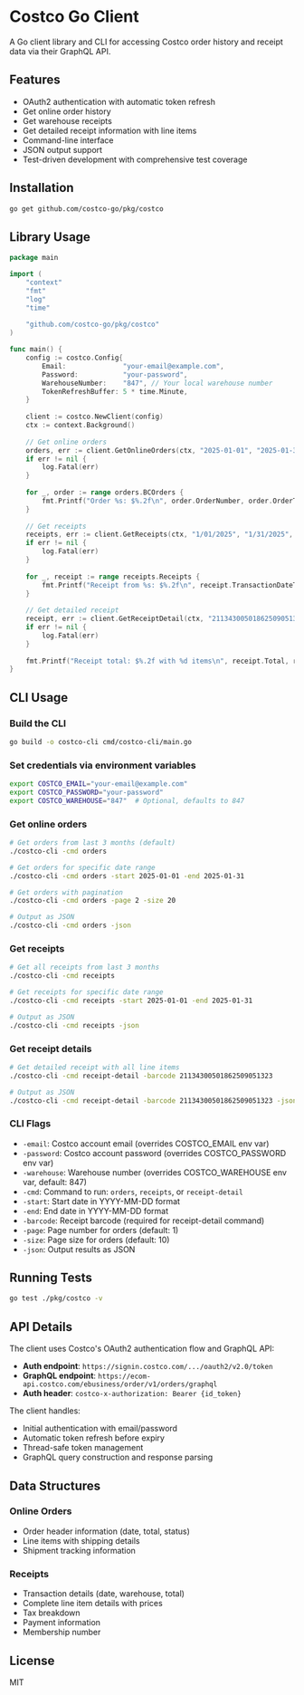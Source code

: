 # Costco Go Client

A Go client library and CLI for accessing Costco order history and receipt data via their GraphQL API.

## Features

- OAuth2 authentication with automatic token refresh
- Get online order history
- Get warehouse receipts
- Get detailed receipt information with line items
- Command-line interface
- JSON output support
- Test-driven development with comprehensive test coverage

## Installation

```bash
go get github.com/costco-go/pkg/costco
```

## Library Usage

```go
package main

import (
    "context"
    "fmt"
    "log"
    "time"
    
    "github.com/costco-go/pkg/costco"
)

func main() {
    config := costco.Config{
        Email:              "your-email@example.com",
        Password:           "your-password",
        WarehouseNumber:    "847", // Your local warehouse number
        TokenRefreshBuffer: 5 * time.Minute,
    }
    
    client := costco.NewClient(config)
    ctx := context.Background()
    
    // Get online orders
    orders, err := client.GetOnlineOrders(ctx, "2025-01-01", "2025-01-31", 1, 10)
    if err != nil {
        log.Fatal(err)
    }
    
    for _, order := range orders.BCOrders {
        fmt.Printf("Order %s: $%.2f\n", order.OrderNumber, order.OrderTotal)
    }
    
    // Get receipts
    receipts, err := client.GetReceipts(ctx, "1/01/2025", "1/31/2025", "all", "all")
    if err != nil {
        log.Fatal(err)
    }
    
    for _, receipt := range receipts.Receipts {
        fmt.Printf("Receipt from %s: $%.2f\n", receipt.TransactionDateTime, receipt.Total)
    }
    
    // Get detailed receipt
    receipt, err := client.GetReceiptDetail(ctx, "21134300501862509051323", "warehouse")
    if err != nil {
        log.Fatal(err)
    }
    
    fmt.Printf("Receipt total: $%.2f with %d items\n", receipt.Total, receipt.TotalItemCount)
}
```

## CLI Usage

### Build the CLI

```bash
go build -o costco-cli cmd/costco-cli/main.go
```

### Set credentials via environment variables

```bash
export COSTCO_EMAIL="your-email@example.com"
export COSTCO_PASSWORD="your-password"
export COSTCO_WAREHOUSE="847"  # Optional, defaults to 847
```

### Get online orders

```bash
# Get orders from last 3 months (default)
./costco-cli -cmd orders

# Get orders for specific date range
./costco-cli -cmd orders -start 2025-01-01 -end 2025-01-31

# Get orders with pagination
./costco-cli -cmd orders -page 2 -size 20

# Output as JSON
./costco-cli -cmd orders -json
```

### Get receipts

```bash
# Get all receipts from last 3 months
./costco-cli -cmd receipts

# Get receipts for specific date range
./costco-cli -cmd receipts -start 2025-01-01 -end 2025-01-31

# Output as JSON
./costco-cli -cmd receipts -json
```

### Get receipt details

```bash
# Get detailed receipt with all line items
./costco-cli -cmd receipt-detail -barcode 21134300501862509051323

# Output as JSON
./costco-cli -cmd receipt-detail -barcode 21134300501862509051323 -json
```

### CLI Flags

- `-email`: Costco account email (overrides COSTCO_EMAIL env var)
- `-password`: Costco account password (overrides COSTCO_PASSWORD env var)
- `-warehouse`: Warehouse number (overrides COSTCO_WAREHOUSE env var, default: 847)
- `-cmd`: Command to run: `orders`, `receipts`, or `receipt-detail`
- `-start`: Start date in YYYY-MM-DD format
- `-end`: End date in YYYY-MM-DD format
- `-barcode`: Receipt barcode (required for receipt-detail command)
- `-page`: Page number for orders (default: 1)
- `-size`: Page size for orders (default: 10)
- `-json`: Output results as JSON

## Running Tests

```bash
go test ./pkg/costco -v
```

## API Details

The client uses Costco's OAuth2 authentication flow and GraphQL API:

- **Auth endpoint**: `https://signin.costco.com/.../oauth2/v2.0/token`
- **GraphQL endpoint**: `https://ecom-api.costco.com/ebusiness/order/v1/orders/graphql`
- **Auth header**: `costco-x-authorization: Bearer {id_token}`

The client handles:
- Initial authentication with email/password
- Automatic token refresh before expiry
- Thread-safe token management
- GraphQL query construction and response parsing

## Data Structures

### Online Orders
- Order header information (date, total, status)
- Line items with shipping details
- Shipment tracking information

### Receipts
- Transaction details (date, warehouse, total)
- Complete line item details with prices
- Tax breakdown
- Payment information
- Membership number

## License

MIT